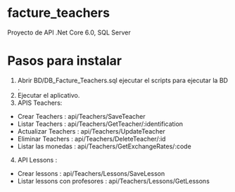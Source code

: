 # facture_teachers

Proyecto de API .Net Core 6.0, SQL Server

# Pasos para instalar
1. Abrir  BD/DB_Facture_Teachers.sql ejecutar el scripts para ejecutar la BD .
2. Ejecutar el aplicativo.
3. APIS Teachers:
- Crear Teachers : api/Teachers/SaveTeacher
- Listar Teachers : api/Teachers/GetTeacher/:identification
- Actualizar Teachers : api/Teachers/UpdateTeacher
- Eliminar Teachers : api/Teachers/DeleteTeacher/:id
- Listar las monedas : api/Teachers/GetExchangeRates/:code
4. API Lessons :
- Crear lessons : api/Teachers/Lessons/SaveLesson
- Listar lessons con profesores : api/Teachers/Lessons/GetLessons

